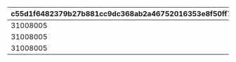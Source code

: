 |c55d1f6482379b27b881cc9dc368ab2a46752016353e8f50ff72c68fffb09d58|69571b85c215416431c99084fbe2e46c60350eef5d319283294f4830c9daa68b|5efceb4dadebfcd3e36f647d3cb1b9bd9fad0008d52e4876fe38a276c091681b|5443986585e918dca13aeef3d5f195b2eb45963f9fc058bef5c4b8ceeef9b906|f3c89b0a309e38d27c78a443d0d5fa37eb0fa7e9618d6be6f5c7baff035ff5be|ec309585d1d515830055664de1500b83065adbceb5b3df96edf4df8a8fd8332a|f32c24ecd7c934a772ae9aabd1767af30ff80d8ca516f6cca1e11a00a8bd5f2f|29781150700770e62970684308fc9d797ae78a0a564a69f41808653d9e9c3b68|cb0a0b5bf3dc0811557510481d655f4b31952dd06747e66d0d4f5868497e1f17|402978d732c88c5c8f897641336e57f6bd46bee3c974f6901dcf82f5ecd48811|9dad7071a96a2fd1a8224b799071cf435341b3bb827f2497c877ca3712ba9fee|89f38332016a9455ff485eae5230b30406b4c4586a1bd9a9d56b7ba2a7e6dfbb|38f91f28812eaf8e101ce632398ddb8d22bb4cab5948d31cf6ef996bfa9026af|276345baa36d44a98a5359d1f868dea44cb25eb08fbb9671a985c29524c4fa54|
| --- | --- | --- | --- | --- | --- | --- | --- | --- | --- | --- | --- | --- | --- |
|31008005|0|1.1|70|0|101|1|1|37|0|1|501010081|1|5|
|31008005|600|1|0|0|102|2|2|0|5|0|501010082|1|5|
|31008005|0|1.1|0|0|103|3|1|0|0|0|501010083|1|5|